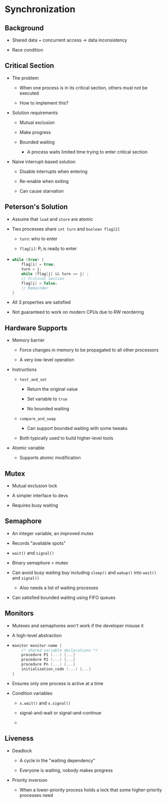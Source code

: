 # Synchronization

## Background

- Shared data + concurrent access -> data inconsistency

- Race condition

## Critical Section

- The problem
  
  - When one process is in its critical section, others must not be executed
  
  - How to implement this?

- Solution requirements
  
  - Mutual exclusion
  
  - Make progress
  
  - Bounded waiting
    
    - A process waits limited time trying to enter critical section

- Naive interrupt-based solution
  
  - Disable interrupts when entering
  
  - Re-enable when exiting
  
  - Can cause starvation

## Peterson's Solution

- Assume that `load` and `store` are atomic

- Two processes share `int turn` and `boolean flag[2]`
  
  - `turn`: who to enter
  
  - `flag[i]`: P<sub>i</sub> is ready to enter

- ```c
  while (true) {
      flag[i] = true;
      turn = j;
      while (flag[j] && turn == j) ;
      // Critical section
      flag[i] = false;
      // Remainder
  }
  ```

- All 3 properties are satisfied

- Not guaranteed to work on modern CPUs due to RW reordering

## Hardware Supports

- Memory barrier
  
  - Force changes in memory to be propagated to all other processors
  
  - A very low-level operation

- Instructions
  
  - `test_and_set`
    
    - Return the original value
    
    - Set variable to `true`
    
    - No bounded waiting
  
  - `compare_and_swap`
    
    - Can support bounded waiting with some tweaks
  
  - Both typically used to build higher-level tools

- Atomic variable
  
  - Supports atomic modification

## Mutex

- Mutual exclusion lock

- A simpler interface to devs

- Requires busy waiting

## Semaphore

- An integer variable, an improved mutex

- Records "available spots"

- `wait()` and `signal()`

- Binary semaphore = mutex

- Can avoid busy waiting buy including `sleep()` and `wakup()` into `wait()` and `signal()`
  
  - Also needs a list of  waiting processes

- Can satisfied bounded waiting using FIFO queues

## Monitors

- Mutexes and semaphores won't work if the developer misuse it

- A high-level abstraction

- ```c
  monitor monitor-name {
      /* shared variable declarations */
      procedure P1 (...) {...}
      procedure P2 (...) {...}
      procedure Pn (...) {...}
      initialization_code (...) {...}
  }
  ```

- Ensures only one process is active at a time

- Condition variables
  
  - `x.wait()` and `x.signal()`
  
  - signal-and-wait or signal-and-continue
  
  - 

## Liveness

- Deadlock
  
  - A cycle in the "waiting dependency"
  
  - Everyone is waiting, nobody makes progress

- Priority inversion
  
  - When a lower-priority process holds a lock that some higher-priority processes need
